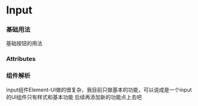 # Input

### 基础用法
基础按钮的用法
<ClientOnly>
  <Input-Default></Input-Default>
</ClientOnly>
### Attributes
<ClientOnly>
  <Input-Attributes></Input-Attributes>
</ClientOnly>

### 组件解析
input组件Element-UI做的很复杂，我目前只做基本的功能，可以说成是一个input的UI组件只有样式和基本功能
后续再添加新的功能点上去吧
